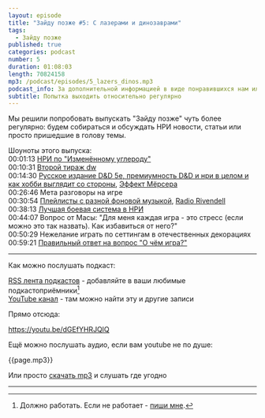 ```yaml
---
layout: episode
title: "Зайду позже #5: С лазерами и динозаврами"
tags:
  - Зайду позже
published: true
categories: podcast
number: 5
duration: 01:08:03
length: 70824158
mp3: /podcast/episodes/5_lazers_dinos.mp3
podcast_info: За дополнительной информацией в виде понравившихся нам иллюстраций, дополнительного видео и рекомендаций источников вдохновения от автора проходим сюда <a href="https://beardycast.com/article/science/moon-earth/">Статья о формировании Луны</a>
subtitle: Попытка выходить относительно регулярно
---
```

Мы решили попробовать выпускать "Зайду позже" чуть более регулярно: будем собираться и обсуждать НРИ новости, статьи или просто пришедшие в голову темы.

Шоуноты этого выпуска:  
00:01:13 [НРИ по "Изменённому углероду"](https://www.huntersentertainment.com/single-post/2019/03/30/Hunters-Entertainment-Rolls-the-Dice-with-Altered-Carbon-Tabletop-Role-Playing-Game)  
00:10:31 [Второй тираж dw](http://perilouswilds.ru/)  
00:14:30 [Русское издание D&D 5e, премиумность D&D и нри в целом и как хобби выглядит со стороны](https://vk.com/@dungeons_ru-lokalizacii-ceny), [Эффект Мёрсера](https://www.reddit.com/r/DMAcademy/comments/a999sd/how_do_i_beat_the_matt_mercer_effect/)  
00:26:46 Мета разговоры на игре  
00:30:54 [Плейлисты с разной фоновой музыкой](https://www.reddit.com/r/AskGameMasters/comments/bc4j2m/i_decided_to_do_a_megathread_with_all_my_dark_rpg/), [Radio Rivendell](https://www.radiorivendell.com)  
00:38:13 [Лучшая боевая система в НРИ](https://www.reddit.com/r/RPGdesign/comments/bc6r5h/best_combat_in_an_rpg/?utm_medium=android_app&utm_source=share)  
00:44:07 Вопрос от Масы: "Для меня каждая игра - это стресс (если можно это так назвать). Как избавиться от него?"  
00:50:29 Нежелание играть по сеттингам в отечественных декорациях  
00:59:21 [Правильный ответ на вопрос "О чём игра?"](https://www.reddit.com/r/RPGdesign/comments/bc92j5/rules_of_good_design_vs_design_pillars_vs/?utm_medium=android_app&utm_source=share)  

---

Как можно послушать подкаст:

[RSS лента подкастов](/podcast-feed.xml) - добавляйте в ваши любимые подкастоприёмники[^1]  
[YouTube канал](https://www.youtube.com/channel/UCr-09bDJ9wvDxTMmotgOeFg) - там можно найти эту и другие записи

Прямо отсюда:

https://youtu.be/dGEfYHRJQlQ

Ещё можно послушать аудио, если вам youtube не по душе:

{{page.mp3}}

Или просто [скачать mp3]({{page.mp3}}) и слушать где угодно

---

[^1]: Должно работать. Если не работает - [пиши мне](https://t.me/wunderwaffla).

